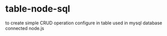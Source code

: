 # table-node-sql
to create simple CRUD operation configure in table used in mysql database connected node.js 
